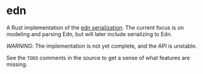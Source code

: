 # edn

A Rust implementation of the [edn serialization](https://github.com/edn-format/edn). The current focus is on modeling and parsing Edn, but will later include serializing to Edn.

*WARNING*: The implementation is not yet complete, and the API is unstable.

See the `TODO` comments in the source to get a sense of what features are missing.
